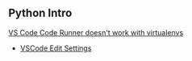 ## Python Intro

[VS Code Code Runner doesn't work with virtualenvs](https://stackoverflow.com/questions/50966876/vs-code-code-runner-doesnt-work-with-virtualenvs)
* [VSCode Edit Settings](https://code.visualstudio.com/docs/getstarted/settings)
<!--stackedit_data:
eyJoaXN0b3J5IjpbLTU0Nzc1MjMyMSwxNTM5MzU5NTExXX0=
-->